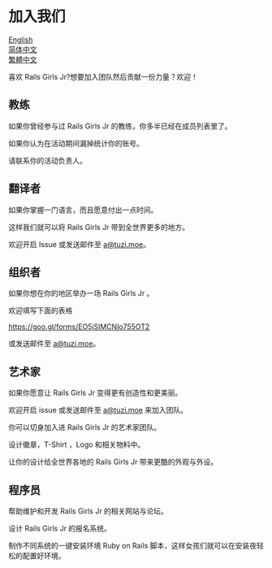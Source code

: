 # 加入我们
[English](https://github.com/railsgirlsjr/JoinUs/blob/master/README.md)  
[简体中文](https://github.com/railsgirlsjr/JoinUs/blob/master/README_Simplified-Chinese.md)  
[繁體中文](https://github.com/railsgirlsjr/JoinUs/blob/master/README_Traditional-Chinese.md)  

喜欢 Rails Girls Jr?想要加入团队然后贡献一份力量？欢迎！

## 教练
如果你曾经参与过 Rails Girls Jr 的教练，你多半已经在成员列表里了。

如果你认为在活动期间漏掉统计你的账号。

请联系你的活动负责人。

## 翻译者
如果你掌握一门语言，而且愿意付出一点时间。

这样我们就可以将 Rails Girls Jr 带到全世界更多的地方。

欢迎开启 Issue 或发送邮件至 a@tuzi.moe。

##  组织者
如果你想在你的地区举办一场 Rails Girls Jr 。

欢迎填写下面的表格

https://goo.gl/forms/EO5jSlMCNlo755OT2

或发送邮件至 a@tuzi.moe。

## 艺术家
如果你愿意让 Rails Girls Jr 变得更有创造性和更美丽。

欢迎开启 issue 或发送邮件至 a@tuzi.moe 来加入团队。

你可以切身加入进 Rails Girls Jr 的艺术家团队。

设计徽章，T-Shirt ，Logo 和相关物料中。

让你的设计给全世界各地的 Rails Girls Jr 带来更酷的外观与外设。

## 程序员
帮助维护和开发 Rails Girls Jr 的相关网站与论坛。

设计 Rails Girls Jr 的报名系统。

制作不同系统的一键安装环境 Ruby on Rails 脚本，这样女孩们就可以在安装夜轻松的配置好环境。
